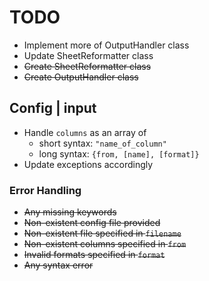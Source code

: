 # TODO
- Implement more of OutputHandler class
- Update SheetReformatter class
- ~~Create SheetReformatter class~~
- ~~Create OutputHandler class~~

## Config | input
- Handle `columns` as an array of
	- short syntax: `"name_of_column"`
	- long syntax: `{from, [name], [format]}`
- Update exceptions accordingly
### Error Handling
- ~~Any missing keywords~~
- ~~Non-existent config file provided~~
- ~~Non-existent file specified in `filename`~~
- ~~Non-existent columns specified in `from`~~
- ~~Invalid formats specified in `format`~~
- ~~Any syntax error~~
